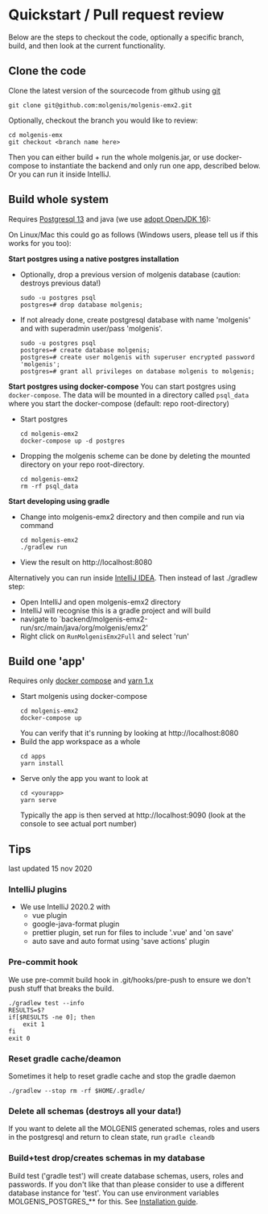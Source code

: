 # Quickstart / Pull request review

Below are the steps to checkout the code, optionally a specific branch, build, and then look at the current
functionality.

## Clone the code

Clone the latest version of the sourcecode from github using [git](https://git-scm.com/downloads)

```
git clone git@github.com:molgenis/molgenis-emx2.git
```

Optionally, checkout the branch you would like to review:

```
cd molgenis-emx
git checkout <branch name here>
```

Then you can either build + run the whole molgenis.jar, or use docker-compose to instantiate the backend and only run
one app, described below. Or you can run it inside IntelliJ.

## Build whole system

Requires [Postgresql 13](https://www.postgresql.org/download/) and java (we use
[adopt OpenJDK 16](https://adoptopenjdk.net/)):

On Linux/Mac this could go as follows (Windows users, please tell us if this works for you too):

**Start postgres using a native postgres installation**

* Optionally, drop a previous version of molgenis database (caution: destroys previous data!)
  ```console
  sudo -u postgres psql
  postgres=# drop database molgenis;
  ```
* If not already done, create postgresql database with name 'molgenis' and with superadmin user/pass 'molgenis'.
  ```console
  sudo -u postgres psql
  postgres=# create database molgenis;
  postgres=# create user molgenis with superuser encrypted password 'molgenis';
  postgres=# grant all privileges on database molgenis to molgenis;
  ```

**Start postgres using docker-compose**
You can start postgres using `docker-compose`. The data will be mounted in a directory called `psql_data` where you
start the docker-compose (default: repo root-directory)

* Start postgres
  ```console
  cd molgenis-emx2
  docker-compose up -d postgres
  ```

* Dropping the molgenis scheme can be done by deleting the mounted directory on your repo root-directory.
  ```console
  cd molgenis-emx2
  rm -rf psql_data
  ```

**Start developing using gradle**

* Change into molgenis-emx2 directory and then compile and run via command
   ```
   cd molgenis-emx2
   ./gradlew run
   ```
* View the result on http://localhost:8080

Alternatively you can run inside [IntelliJ IDEA](https://www.jetbrains.com/idea/). Then instead of last ./gradlew step:

* Open IntelliJ and open molgenis-emx2 directory
* IntelliJ will recognise this is a gradle project and will build
* navigate to `backend/molgenis-emx2-run/src/main/java/org/molgenis/emx2'
* Right click on `RunMolgenisEmx2Full` and select 'run'

## Build one 'app'

Requires only [docker compose](https://docs.docker.com/compose/) and [yarn 1.x](https://yarnpkg.com/)

* Start molgenis using docker-compose
  ```console
  cd molgenis-emx2
  docker-compose up
  ```
  You can verify that it's running by looking at http://localhost:8080
* Build the app workspace as a whole
  ```console
  cd apps
  yarn install
  ```
* Serve only the app you want to look at
  ```console
  cd <yourapp>
  yarn serve
  ```
  Typically the app is then served at http://localhost:9090 (look at the console to see actual port number)

## Tips

last updated 15 nov 2020

### IntelliJ plugins

* We use IntelliJ 2020.2 with
    * vue plugin
    * google-java-format plugin
    * prettier plugin, set run for files to include '.vue' and 'on save'
    * auto save and auto format using 'save actions' plugin

### Pre-commit hook

We use pre-commit build hook in .git/hooks/pre-push to ensure we don't push stuff that breaks the build.

```
./gradlew test --info
RESULTS=$?
if[$RESULTS -ne 0]; then
    exit 1
fi
exit 0
```

### Reset gradle cache/deamon

Sometimes it help to reset gradle cache and stop the gradle daemon

```
./gradlew --stop rm -rf $HOME/.gradle/
```

### Delete all schemas (destroys all your data!)

If you want to delete all the MOLGENIS generated schemas, roles and users in the postgresql and return to clean state,
run
```gradle cleandb```

### Build+test drop/creates schemas in my database

Build test ('gradle test') will create database schemas, users, roles and passwords. 
If you don't like that than please consider to use a different database instance for 'test'.
You can use environment variables MOLGENIS_POSTGRES_** for this.
See [Installation guide](run).